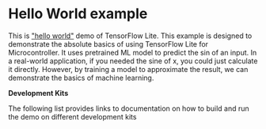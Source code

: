 # **Hello World** example

This is ["hello world"](https://github.com/tensorflow/tflite-micro/tree/main/tensorflow/lite/micro/examples/hello_world) demo of TensorFlow Lite. 
This example is designed to demonstrate the absolute basics of using TensorFlow Lite for Microcontroller. It uses pretrained ML model to predict the sin of an input. 
In a real-world application, if you needed the sine of x, you could just calculate it directly. 
However, by training a model to approximate the result, we can demonstrate the basics of machine learning.

**Development Kits**

The following list provides links to documentation on how to build and run the demo on different development kits